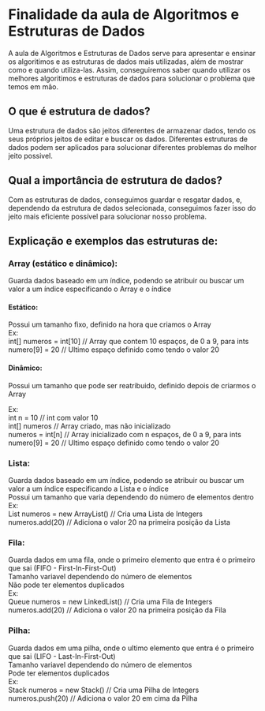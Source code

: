 # Finalidade da aula de Algoritmos e Estruturas de Dados

A aula de Algoritmos e Estruturas de Dados serve para apresentar e ensinar os algoritimos e as estruturas de dados mais utilizadas, além de mostrar como e quando utiliza-las. Assim, conseguiremos saber quando utilizar os melhores algoritimos e estruturas de dados para solucionar o problema que temos em mão.

## O que é estrutura de dados?

Uma estrutura de dados são jeitos diferentes de armazenar dados, tendo os seus próprios jeitos de editar e buscar os dados. Diferentes estruturas de dados podem ser aplicados para solucionar diferentes problemas do melhor jeito possivel.

## Qual a importância de estrutura de dados?

Com as estruturas de dados, conseguimos guardar e resgatar dados, e, dependendo da estrutura de dados selecionada, conseguimos fazer isso do jeito mais eficiente possível para solucionar nosso problema.

## Explicação e exemplos das estruturas de:

### Array (estático e dinâmico):

Guarda dados baseado em um índice, podendo se atribuir ou buscar um valor a um índice especificando o Array e o índice

#### Estático:

Possui um tamanho fixo, definido na hora que criamos o Array  
Ex:  
int[] numeros = int[10] // Array que contem 10 espaços, de 0 a 9, para ints  
numero[9] = 20 // Ultimo espaço definido como tendo o valor 20

#### Dinâmico:

Possui um tamanho que pode ser reatribuido, definido depois de criarmos o Array

Ex:  
int n = 10 // int com valor 10  
int[] numeros // Array criado, mas não inicializado  
numeros = int[n] // Array inicializado com n espaços, de 0 a 9, para ints  
numero[9] = 20 // Ultimo espaço definido como tendo o valor 20

### Lista:

Guarda dados baseado em um índice, podendo se atribuir ou buscar um valor a um índice especificando a Lista e o índice  
Possui um tamanho que varia dependendo do número de elementos dentro  
Ex:  
List<Integer> numeros = new ArrayList<Integer>() // Cria uma Lista de Integers  
numeros.add(20) // Adiciona o valor 20 na primeira posição da Lista

### Fila:

Guarda dados em uma fila, onde o primeiro elemento que entra é o primeiro que sai (FIFO - First-In-First-Out)  
Tamanho variavel dependendo do número de elementos  
Não pode ter elementos duplicados  
Ex:  
Queue<Integer> numeros = new LinkedList<Integer>() // Cria uma Fila de Integers  
numeros.add(20) // Adiciona o valor 20 na primeira posição da Fila

### Pilha:

Guarda dados em uma pilha, onde o ultimo elemento que entra é o primeiro que sai (LIFO - Last-In-First-Out)  
Tamanho variavel dependendo do número de elementos  
Pode ter elementos duplicados  
Ex:  
Stack<Integer> numeros = new Stack<Integer>() // Cria uma Pilha de Integers  
numeros.push(20) // Adiciona o valor 20 em cima da Pilha